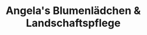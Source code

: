 ---
title: "Angela's Blumenlädchen & Landschaftspflege"
url: /zwickau/angelas-blumenlaedchen-und-landschaftspflege/
shop: Blumen
---